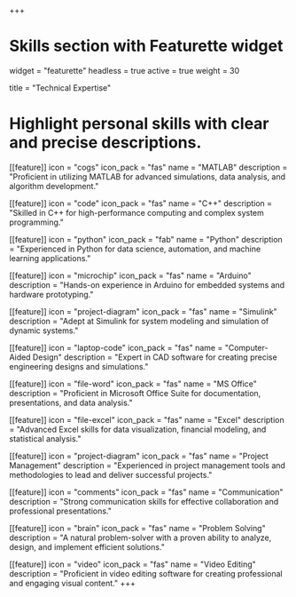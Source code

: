<!-- +++
# A Skills section created with the Featurette widget.
widget = "featurette"  # See https://sourcethemes.com/academic/docs/page-builder/
headless = true  # This file represents a page section.
active = true  # Activate this widget? true/false
weight = 30  # Order that this section will appear.

title = "Skills"

# Showcase personal skills or business features.
# 
# Add/remove as many `[[feature]]` blocks below as you like.
# 
# For available icons, see: https://sourcethemes.com/academic/docs/widgets/#icons

[[feature]]
  icon = "cogs"
  icon_pack = "fas"
  name = "MATLAB"

[[feature]]
  name = "C++"
  icon = "code"
  icon_pack = "fas"

[[feature]]
  icon = "python"
  icon_pack = "fab"
  name = "Python" 

[[feature]]
  icon = "microchip"
  icon_pack = "fas"
  name = "Arduino" 

[[feature]]
  icon = "code"
  icon_pack = "fas"
  name = "Simulink"
  
[[feature]]
  icon = "laptop-code"
  icon_pack = "fas"
  name = "Computer Aided Design"

[[feature]]
  name = "MS Office"
  icon = "file-word"
  icon_pack = "fas"

[[feature]]
  name = "Excel"
  icon = "file-excel"
  icon_pack = "fas"

[[feature]]
  name = "Project Management"
  icon = "project-diagram"
  icon_pack = "fas"

[[feature]]
  name = "Communications"
  icon = "comments"
  icon_pack = "fas"

[[feature]]
  name = "Problem Solving"
  icon = "brain"
  icon_pack = "fas"

[[feature]]
  name = "Video Editing"
  icon = "video"
  icon_pack = "fas"
+++ -->
+++
# Skills section with Featurette widget
widget = "featurette"
headless = true
active = true
weight = 30

title = "Technical Expertise"

# Highlight personal skills with clear and precise descriptions.

[[feature]]
  icon = "cogs"
  icon_pack = "fas"
  name = "MATLAB"
  description = "Proficient in utilizing MATLAB for advanced simulations, data analysis, and algorithm development."

[[feature]]
  icon = "code"
  icon_pack = "fas"
  name = "C++"
  description = "Skilled in C++ for high-performance computing and complex system programming."

[[feature]]
  icon = "python"
  icon_pack = "fab"
  name = "Python"
  description = "Experienced in Python for data science, automation, and machine learning applications."

[[feature]]
  icon = "microchip"
  icon_pack = "fas"
  name = "Arduino"
  description = "Hands-on experience in Arduino for embedded systems and hardware prototyping."

[[feature]]
  icon = "project-diagram"
  icon_pack = "fas"
  name = "Simulink"
  description = "Adept at Simulink for system modeling and simulation of dynamic systems."

[[feature]]
  icon = "laptop-code"
  icon_pack = "fas"
  name = "Computer-Aided Design"
  description = "Expert in CAD software for creating precise engineering designs and simulations."

[[feature]]
  icon = "file-word"
  icon_pack = "fas"
  name = "MS Office"
  description = "Proficient in Microsoft Office Suite for documentation, presentations, and data analysis."

[[feature]]
  icon = "file-excel"
  icon_pack = "fas"
  name = "Excel"
  description = "Advanced Excel skills for data visualization, financial modeling, and statistical analysis."

[[feature]]
  icon = "project-diagram"
  icon_pack = "fas"
  name = "Project Management"
  description = "Experienced in project management tools and methodologies to lead and deliver successful projects."

[[feature]]
  icon = "comments"
  icon_pack = "fas"
  name = "Communication"
  description = "Strong communication skills for effective collaboration and professional presentations."

[[feature]]
  icon = "brain"
  icon_pack = "fas"
  name = "Problem Solving"
  description = "A natural problem-solver with a proven ability to analyze, design, and implement efficient solutions."

[[feature]]
  icon = "video"
  icon_pack = "fas"
  name = "Video Editing"
  description = "Proficient in video editing software for creating professional and engaging visual content."
+++